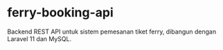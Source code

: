 # ferry-booking-api
Backend REST API untuk sistem pemesanan tiket ferry, dibangun dengan Laravel 11 dan MySQL.
